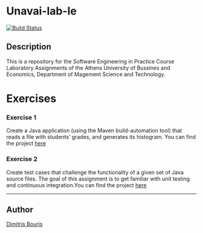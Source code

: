 # Unavai-lab-le
[![Build Status](https://app.travis-ci.com/dbouris/unavai-lab-le.svg?token=EcaweQJuNrz4MSbAx5Me&branch=development)](https://app.travis-ci.com/dbouris/unavai-lab-le)

## Description
This is a repository for the Software Engineering in Practice Course Laboratory Assignments of the Athens University of Bussines and Economics, Department of Magement Science and Technology.


# Exercises
### Exercise 1
Create a Java application (using the Maven build-automation tool) that reads a file with students’ grades, and generates its histogram. You can find the project [here](https://github.com/dbouris/unavai-lab-le/tree/development/gradeshistogram)

### Exercise 2
Create test cases that challenge the functionality of a given set of Java source files. The goal of this assignment is to get familiar with unit testing and continuous integration.You can find the project [here](https://github.com/dbouris/unavai-lab-le/tree/development/unittesting)

---

## Author 
[Dimitris Bouris](https://github.com/dbouris)